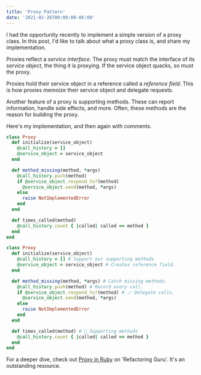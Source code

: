```yaml
---
title: 'Proxy Pattern'
date: '2021-02-26T00:00:00-06:00'
---
```


I had the opportunity recently to implement a simple version of a proxy class.
In this post, I'd like to talk about what a proxy class is, and share my
implementation.

Proxies reflect a _service interface_. The proxy must match the interface of
its _service object_, the thing it is proxying. If the service object quacks,
so must the proxy.

Proxies hold their service object in a reference called a _reference field_.
This is how proxies memoize their service object and delegate requests.

Another feature of a proxy is supporting methods. These can report information,
handle side effects, and more. Often, these methods are the reason for building
the proxy.

Here's my implementation, and then again with comments.

```ruby
class Proxy
  def initialize(service_object)
    @call_history = []
    @service_object = service_object
  end

  def method_missing(method, *args)
    @call_history.push(method)
    if @service_object.respond_to?(method)
      @service_object.send(method, *args)
    else
      raise NotImplementedError
    end
  end

  def times_called(method)
    @call_history.count { |called| called == method }
  end
end
```

```ruby
class Proxy
  def initialize(service_object)
    @call_history = [] # Support our supporting methods
    @service_object = service_object # Creates reference field.
  end

  def method_missing(method, *args) # Catch missing methods.
    @call_history.push(method) # Record every call.
    if @service_object.respond_to?(method) # 🪄 Delegate calls.
      @service_object.send(method, *args)
    else
      raise NotImplementedError
    end
  end

  def times_called(method) # 👏 Supporting methods
    @call_history.count { |called| called == method }
  end
end
```

For a deeper dive, check out [Proxy in Ruby][proxy] on 'Refactoring Guru'. It's
an outstanding resource.


[proxy]: https://refactoring.guru/design-patterns/proxy/ruby/example
